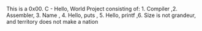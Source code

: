 This is a 0x00. C - Hello, World Project consisting of: 1. Compiler ,2. Assembler, 3. Name , 4. Hello, puts , 5. Hello, printf ,6. Size is not grandeur, and territory does not make a nation 
